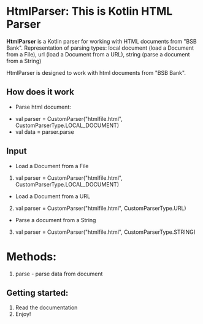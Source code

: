 # HtmlParser: This is Kotlin HTML Parser

**HtmlParser** is a Kotlin parser for working with HTML documents from "BSB Bank". Representation of parsing types: local document (load a Document from a File), url (load a Document from a URL), string (parse a document from a String)

HtmlParser is designed to work with html documents from "BSB Bank".



## How does it work

- Parse html document:

 * val parser = CustomParser("htmlfile.html", CustomParserType.LOCAL_DOCUMENT)
 * val data = parser.parse


## Input

- Load a Document from a File
1. val parser = CustomParser("htmlfile.html", CustomParserType.LOCAL_DOCUMENT)

- Load a Document from a URL
2. val parser = CustomParser("htmlfile.html", CustomParserType.URL)

- Parse a document from a String
3. val parser = CustomParser("htmlfile.html", CustomParserType.STRING)



# Methods:

1. parse - parse data from document

  


## Getting started:
1. Read the documentation
2. Enjoy!
